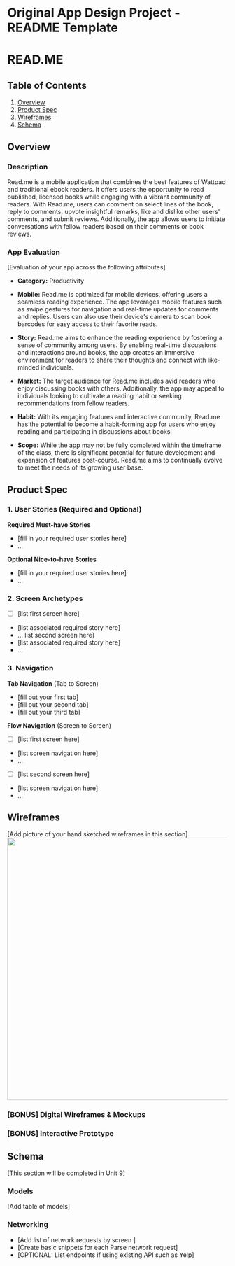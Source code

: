 Original App Design Project - README Template
===

# READ.ME

## Table of Contents

1. [Overview](#Overview)
2. [Product Spec](#Product-Spec)
3. [Wireframes](#Wireframes)
4. [Schema](#Schema)

## Overview

### Description
Read.me is a mobile application that combines the best features of Wattpad and traditional ebook readers. It offers users the opportunity to read published, licensed books while engaging with a vibrant community of readers. With Read.me, users can comment on select lines of the book, reply to comments, upvote insightful remarks, like and dislike other users' comments, and submit reviews. Additionally, the app allows users to initiate conversations with fellow readers based on their comments or book reviews.

### App Evaluation

[Evaluation of your app across the following attributes]
- **Category:** Productivity

- **Mobile:** Read.me is optimized for mobile devices, offering users a seamless reading experience. The app leverages mobile features such as swipe gestures for navigation and real-time updates for comments and replies. Users can also use their device's camera to scan book barcodes for easy access to their favorite reads.

- **Story:** Read.me aims to enhance the reading experience by fostering a sense of community among users. By enabling real-time discussions and interactions around books, the app creates an immersive environment for readers to share their thoughts and connect with like-minded individuals.

- **Market:** The target audience for Read.me includes avid readers who enjoy discussing books with others. Additionally, the app may appeal to individuals looking to cultivate a reading habit or seeking recommendations from fellow readers.

- **Habit:** With its engaging features and interactive community, Read.me has the potential to become a habit-forming app for users who enjoy reading and participating in discussions about books.

- **Scope:** While the app may not be fully completed within the timeframe of the class, there is significant potential for future development and expansion of features post-course. Read.me aims to continually evolve to meet the needs of its growing user base.

## Product Spec

### 1. User Stories (Required and Optional)

**Required Must-have Stories**

* [fill in your required user stories here]
* ...

**Optional Nice-to-have Stories**

* [fill in your required user stories here]
* ...

### 2. Screen Archetypes

- [ ] [list first screen here]
* [list associated required story here]
* ...
list second screen here]
* [list associated required story here]
* ...

### 3. Navigation

**Tab Navigation** (Tab to Screen)

* [fill out your first tab]
* [fill out your second tab]
* [fill out your third tab]

**Flow Navigation** (Screen to Screen)

- [ ] [list first screen here]
* [list screen navigation here]
* ...
- [ ] [list second screen here]
* [list screen navigation here]
* ...

## Wireframes

[Add picture of your hand sketched wireframes in this section]
<img src="YOUR_WIREFRAME_IMAGE_URL" width=600>

### [BONUS] Digital Wireframes & Mockups

### [BONUS] Interactive Prototype

## Schema 

[This section will be completed in Unit 9]

### Models

[Add table of models]

### Networking

- [Add list of network requests by screen ]
- [Create basic snippets for each Parse network request]
- [OPTIONAL: List endpoints if using existing API such as Yelp]
